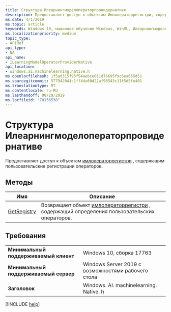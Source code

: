 ```yaml
---
title: Структура Илеарнингмоделоператорпровидернативе
description: Предоставляет доступ к объектам Имлоператоррегистри, содержащим пользовательские регистрации операторов.
ms.date: 4/1/2019
ms.topic: article
keywords: Windows 10, машинное обучение Windows, WinML, Илеарнингмоделоператорпровидернативе
ms.localizationpriority: medium
topic_type:
- APIRef
api_type:
- NA
api_name:
- ILearningModelOperatorProviderNative
api_location:
- windows.ai.machinelearning.native.h
ms.openlocfilehash: 1f5ad315f95f54aebce011d76695f9c6ea655d51
ms.sourcegitcommit: 577942041c1ff4da60d22af96543c11f5d5fe401
ms.translationtype: MT
ms.contentlocale: ru-RU
ms.lasthandoff: 08/29/2019
ms.locfileid: "70156538"
---
```

# <a name="ilearningmodeloperatorprovidernative-struct"></a>Структура Илеарнингмоделоператорпровидернативе

Предоставляет доступ к объектам [имлоператоррегистри](../custom-operators/IMLOperatorRegistry.md) , содержащим пользовательские регистрации операторов.

## <a name="methods"></a>Методы

| Имя | Описание |
|------|-------------|
| [GetRegistry](ILearningModelOperatorProviderNative_GetRegistry.md) | Возвращает объект [имлоператоррегистри](../custom-operators/IMLOperatorRegistry.md) , содержащий определения пользовательских операторов. |

## <a name="requirements"></a>Требования

| | |
|-|-|
| **Минимальный поддерживаемый клиент** | Windows 10, сборка 17763 |
| **Минимальный поддерживаемый сервер** | Windows Server 2019 с возможностями рабочего стола |
| **Заголовок** | Windows. AI. machinelearning. Native. h |

[!INCLUDE [help](../../includes/get-help.md)]
